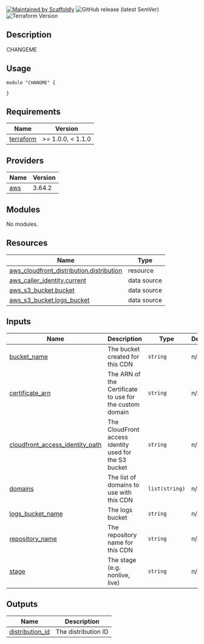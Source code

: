 [![Maintained by Scaffoldly](https://img.shields.io/badge/maintained%20by-scaffoldly-blueviolet)](https://github.com/scaffoldly)
![GitHub release (latest SemVer)](https://img.shields.io/github/v/release/scaffoldly/CHANGEME)
![Terraform Version](https://img.shields.io/badge/tf-%3E%3D1.0.4-blue.svg)

## Description

CHANGEME

## Usage

```hcl
module "CHANGME" {

}
```

<!-- BEGIN_TF_DOCS -->
## Requirements

| Name | Version |
|------|---------|
| <a name="requirement_terraform"></a> [terraform](#requirement\_terraform) | >= 1.0.0, < 1.1.0 |

## Providers

| Name | Version |
|------|---------|
| <a name="provider_aws"></a> [aws](#provider\_aws) | 3.64.2 |

## Modules

No modules.

## Resources

| Name | Type |
|------|------|
| [aws_cloudfront_distribution.distribution](https://registry.terraform.io/providers/hashicorp/aws/latest/docs/resources/cloudfront_distribution) | resource |
| [aws_caller_identity.current](https://registry.terraform.io/providers/hashicorp/aws/latest/docs/data-sources/caller_identity) | data source |
| [aws_s3_bucket.bucket](https://registry.terraform.io/providers/hashicorp/aws/latest/docs/data-sources/s3_bucket) | data source |
| [aws_s3_bucket.logs_bucket](https://registry.terraform.io/providers/hashicorp/aws/latest/docs/data-sources/s3_bucket) | data source |

## Inputs

| Name | Description | Type | Default | Required |
|------|-------------|------|---------|:--------:|
| <a name="input_bucket_name"></a> [bucket\_name](#input\_bucket\_name) | The bucket created for this CDN | `string` | n/a | yes |
| <a name="input_certificate_arn"></a> [certificate\_arn](#input\_certificate\_arn) | The ARN of the Certificate to use for the custom domain | `string` | n/a | yes |
| <a name="input_cloudfront_access_identity_path"></a> [cloudfront\_access\_identity\_path](#input\_cloudfront\_access\_identity\_path) | The CloudFront access identity used for the S3 bucket | `string` | n/a | yes |
| <a name="input_domains"></a> [domains](#input\_domains) | The list of domains to use with this CDN | `list(string)` | n/a | yes |
| <a name="input_logs_bucket_name"></a> [logs\_bucket\_name](#input\_logs\_bucket\_name) | The logs bucket | `string` | n/a | yes |
| <a name="input_repository_name"></a> [repository\_name](#input\_repository\_name) | The repository name for this CDN | `string` | n/a | yes |
| <a name="input_stage"></a> [stage](#input\_stage) | The stage (e.g. nonlive, live) | `string` | n/a | yes |

## Outputs

| Name | Description |
|------|-------------|
| <a name="output_distribution_id"></a> [distribution\_id](#output\_distribution\_id) | The distribution ID |
<!-- END_TF_DOCS -->
